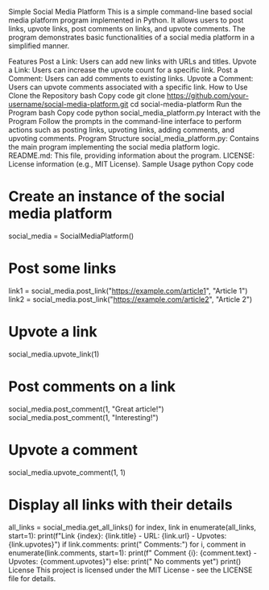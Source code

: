 Simple Social Media Platform
This is a simple command-line based social media platform program implemented in Python. It allows users to post links, upvote links, post comments on links, and upvote comments. The program demonstrates basic functionalities of a social media platform in a simplified manner.

Features
Post a Link: Users can add new links with URLs and titles.
Upvote a Link: Users can increase the upvote count for a specific link.
Post a Comment: Users can add comments to existing links.
Upvote a Comment: Users can upvote comments associated with a specific link.
How to Use
Clone the Repository
bash
Copy code
git clone https://github.com/your-username/social-media-platform.git
cd social-media-platform
Run the Program
bash
Copy code
python social_media_platform.py
Interact with the Program
Follow the prompts in the command-line interface to perform actions such as posting links, upvoting links, adding comments, and upvoting comments.
Program Structure
social_media_platform.py: Contains the main program implementing the social media platform logic.
README.md: This file, providing information about the program.
LICENSE: License information (e.g., MIT License).
Sample Usage
python
Copy code
# Create an instance of the social media platform
social_media = SocialMediaPlatform()

# Post some links
link1 = social_media.post_link("https://example.com/article1", "Article 1")
link2 = social_media.post_link("https://example.com/article2", "Article 2")

# Upvote a link
social_media.upvote_link(1)

# Post comments on a link
social_media.post_comment(1, "Great article!")
social_media.post_comment(1, "Interesting!")

# Upvote a comment
social_media.upvote_comment(1, 1)

# Display all links with their details
all_links = social_media.get_all_links()
for index, link in enumerate(all_links, start=1):
    print(f"Link {index}: {link.title} - URL: {link.url} - Upvotes: {link.upvotes}")
    if link.comments:
        print("   Comments:")
        for i, comment in enumerate(link.comments, start=1):
            print(f"      Comment {i}: {comment.text} - Upvotes: {comment.upvotes}")
    else:
        print("   No comments yet")
    print()
License
This project is licensed under the MIT License - see the LICENSE file for details.

